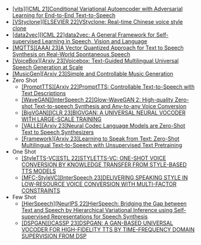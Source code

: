 - [[vits][ICML 21]Conditional Variational Autoencoder with Adversarial Learning for End-to-End Text-to-Speech](https://arxiv.org/abs/2106.06103)
- [[VStyclone][ELSEVIER 22]VStyclone: Real-time Chinese voice style clone](https://pdf.sciencedirectassets.com/271419/1-s2.0-S0045790622X00098/1-s2.0-S0045790622007492/main.pdf?X-Amz-Security-Token=IQoJb3JpZ2luX2VjEAIaCXVzLWVhc3QtMSJIMEYCIQCFqKhWvUFxM768pkSFqD9j1eiGwsTqy%2BCC5u4zAlaRnwIhAI9ARB6dszu7gbnI9zlLKuY0m5eq%2BbC80rDWzp%2FOwR0tKrIFCFoQBRoMMDU5MDAzNTQ2ODY1Igx3PGyrWVQ03U88KH8qjwWn0ECtxWM084nYR2Rhy9VpL557ZrdISdqwKSgaTO7mqvNNezQ%2BKwkWgPwoJLR%2FOhqOGtk8nCv5ewkY%2BVt%2FWiLOMe%2F3icSx2vmGsjqiN2xuM2KO0kQ8gWGyo3hweRviBEbfZm%2B2jReiftu3eqLJVoH95LOY9F4ljIQWvWM%2FPqOFfSmOve5Cyb3aUxItjbUiB7ZOKKVbBmHWH2lSaY7n5tDl14p84xDpNDX9wDTzq8G97sOCkM%2FMckNsqQlfkwoegqWiRqbJxJ6jxFXftMKLFAqCzhGrUHyC%2F%2BSYPbzVTyKqW7TUuYlUA129jT1j19%2BVZu0ZEsUUhNgu2PvEF8OARdWnGXFC5boJF9ugmnV%2B89yNuOvfMOy5UiPf7o4aOAScBbRILa5Q7CE%2BSugbevb2fIY4uN3rQ3ABePPJf3xaosvQ5cYSLsOUJJ6%2BWPEoybWHOdBXHOXpVgZ5eIjIkFWTxEL5aMXc0M0TFYv16w9VFUJtqFbFQ3dqSQr%2Bm%2FBVNIGGpx2vOByBFIiwGt5iVGP%2F9FHfZG4X%2B9H1TtglkoIrRk0My1HnVoc1MFRl9567QckYRdglQ9YtOkfPEj6iJ9m9mtERhvhFmmZDH8y45f4j6OU%2F1G2k9blUWrrGPjy%2B2Zyz4Rn1VR0TLu1xJ1cspYvnCu4EOsjVmp0Vg1KlDrVqB0GJS6VYPRLeSM%2BXzgKKbMs%2BRD2zyYlZ5HazKrxYtKyd4azeQ0Oezy%2F%2Fv0Pe0TLNsGHAJhy3IQb16%2FDwbt%2FxpB83c5bvPFPyHumd30ZNLlKxtop9rCNL76xrOb8UB5mFqtfCw3KqFOhB343DGL%2BWjmz596XyyYcQgh13XSM7BPQZh2jZOzDyGon3E1NJiuFq7vG0MJfytaQGOrABcw2gePy868q1vGFpMrJSEW1N3wRPT22SjnCu%2BR0uTUC0ph25FRDL4%2BrfKO7CDqgp6lO%2FFXu0KimTdPjfMj2VQc%2B2FK%2Bc4nohHE30MNalXsw%2FquNz04nHwuqUSGLFoPaQZtLskcXY1lPSfq1OS4xE3oqEe4A%2BdahkFti0OHMMSg0FLnfPZ1iyTy0a13wtTEbTeEqKxlr0edXkLWo01ZqL2ZS2yyv%2F5o7YM%2FL20s4ujm8%3D&X-Amz-Algorithm=AWS4-HMAC-SHA256&X-Amz-Date=20230617T101808Z&X-Amz-SignedHeaders=host&X-Amz-Expires=300&X-Amz-Credential=ASIAQ3PHCVTYQJHHIEMJ%2F20230617%2Fus-east-1%2Fs3%2Faws4_request&X-Amz-Signature=ab4d377fb7239f3fb1a62f2de39880838233436f7613bd9b59efce3db4d13601&hash=27dd52b1752974aacfa549085c5f4559df4533dea1a8bfd80f2f7d3123bb1eb4&host=68042c943591013ac2b2430a89b270f6af2c76d8dfd086a07176afe7c76c2c61&pii=S0045790622007492&tid=spdf-2dec1e5b-169d-4f92-af7f-2843d2e22174&sid=4e0c9953229119485748822513f9113f60bdgxrqa&type=client&tsoh=d3d3LnNjaWVuY2VkaXJlY3QuY29t&ua=190855035d0f5b06085e53&rr=7d8a8bf94ce56464&cc=cn)
- [[data2vec][ICML 22]data2vec: A General Framework for Self-supervised Learning in Speech, Vision and Language](https://arxiv.org/abs/2202.03555)
- [[MQTTS][AAAI 23]A Vector Quantized Approach for Text to Speech Synthesis on Real-World Spontaneous Speech](https://arxiv.org/abs/2302.04215)
- [[VoiceBox][Arxiv 23]Voicebox: Text-Guided Multilingual Universal Speech Generation at Scale](https://arxiv.org/abs/2306.15687)
- [[MusicGen][Arxiv 23]Simple and Controllable Music Generation](https://arxiv.org/abs/2306.05284)
- Zero Shot
  - [[PromptTTS][Arxiv 22]PromptTTS: Controllable Text-to-Speech with Text Descriptions](https://arxiv.org/abs/2211.12171)
  - [[WaveGAN][InterSpeech 22]Glow-WaveGAN 2: High-quality Zero-shot Text-to-speech Synthesis and Any-to-any Voice Conversion](https://arxiv.org/abs/2207.01832)
  - [[BigVGAN][ICLR 23]BIGVGAN: A UNIVERSAL NEURAL VOCODER WITH LARGE-SCALE TRAINING](https://arxiv.org/abs/2206.04658)
  - [[VALLE][Arxiv 23]Neural Codec Language Models are Zero-Shot Text to Speech Synthesizers](https://arxiv.org/abs/2301.02111)
  - [[Framework][Arxiv 23]Learning to Speak from Text: Zero-Shot Multilingual Text-to-Speech with Unsupervised Text Pretraining](https://arxiv.org/abs/2301.12596)
- One Shot
  - [[StyleTTS-VC][STL 22]STYLETTS-VC: ONE-SHOT VOICE CONVERSION BY KNOWLEDGE TRANSFER FROM STYLE-BASED TTS MODELS](https://arxiv.org/abs/2212.14227)
  - [[MFC-StyleVC][InterSpeech 23]DELIVERING SPEAKING STYLE IN LOW-RESOURCE VOICE CONVERSION WITH MULTI-FACTOR CONSTRAINTS](https://arxiv.org/pdf/2211.08857.pdf)
- Few Shot
  - [[HierSpeech][NeurIPS 22]HierSpeech: Bridging the Gap between Text and Speech by Hierarchical Variational Inference using Self-supervised Representations for Speech Synthesis](https://openreview.net/pdf?id=awdyRVnfQKX)
  - [[DSPGAN][ICASSP 23]DSPGAN: A GAN-BASED UNIVERSAL VOCODER FOR HIGH-FIDELITY TTS BY TIME-FREQUENCY DOMAIN SUPERVISION FROM DSP](https://arxiv.org/abs/2211.01087)
